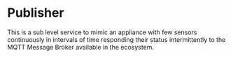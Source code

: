 # Publisher

This is a sub level service to mimic an appliance with few sensors continuously in intervals of time responding their status intermittently to the MQTT Message Broker available in the ecosystem.
